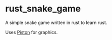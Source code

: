 # rust_snake_game
A simple snake game written in rust to learn rust. 

Uses [Piston](https://www.piston.rs/) for graphics.
